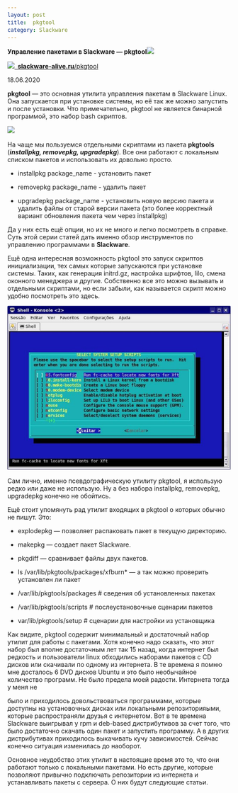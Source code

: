 ```yaml
---
layout: post
title:  pkgtool
category: Slackware
---
```


**Управление пакетами в Slackware — pkgtool![](/image/pkgtool/Aspose.Words.753694e3-af30-4e11-b4d8-c8a51210790d.001.png)**

![](/image/pkgtool/Aspose.Words.753694e3-af30-4e11-b4d8-c8a51210790d.002.png)[` `**slackware-alive.ru**/pkgtool](https://slackware-alive.ru/pkgtool/)

18.06.2020

**pkgtool** — это основная утилита управления пакетам в Slackware Linux. Она запускается при установке системы, но её так же можно запустить и после установки. Что примечательно, pkgtool не является бинарной программой, это набор bash скриптов.

![](/image/pkgtool/Aspose.Words.753694e3-af30-4e11-b4d8-c8a51210790d.003.png)

На чаще мы пользуемся отдельными скриптами из пакета **pkgtools** (***installpkg, removepkg, upgradepkg***). Все они работают с локальным списком пакетов и использовать их довольно просто.

- installpkg package\_name - установить пакет 

- removepkg package\_name - удалить пакет 

- upgradepkg package\_name - установить новую версию пакета и удалить файлы от старой версии пакета (это более корректный вариант обновления пакета чем через installpkg)

Да у них есть ещё опции, но их не много и легко посмотреть в справке. Суть этой серии статей дать именно обзор инструментов по управлению программами в **Slackware**.

Ещё одна интересная возможность pkgtool это запуск скриптов инициализации, тех самых которые запускаются при установке системы. Таких, как генерация initrd.gz, настройка шрифтов, lilo, смена оконного менеджера и другие. Собственно все это можно вызывать и отдельными скриптами, но если забыли, как называется скрипт можно удобно посмотреть это здесь.

![](/image/pkgtool/Aspose.Words.753694e3-af30-4e11-b4d8-c8a51210790d.004.jpeg)

Сам лично, именно псевдографическую утилиту pkgtool, я использую редко или даже не использую. Ну а без набора installpkg, removepkg, upgradepkg конечно не обойтись.

Ещё стоит упомянуть рад утилит входящих в pkgtool о которых обычно не пишут. Это:

- explodepkg — позволяет распаковать пакет в текущую директорию.
- makepkg — создает пакет Slackware.
- pkgdiff — сравнивает файлы двух пакетов.
- ls /var/lib/pkgtools/packages/xfburn\* — а так можно проверить установлен ли пакет

- /var/lib/pkgtools/packages  # сведения об установленных пакетах 

- /var/lib/pkgtools/scripts   # послеустановочные сценарии пакетов 

- var/lib/pkgtools/setup     # сценарии для настройки из установщика

Как видите, pkgtool содержит минимальный и достаточный набор утилит для работы с пакетами. Хотя конечно надо сказать, что этот набор был вполне достаточным лет так 15 назад, когда интернет был редкость и пользователи linux обходились наборами пакетов с CD дисков или скачивали по одному из интернета. В те времена я помню мне досталось 6 DVD дисков Ubuntu и это было необычайное количество программ. Не было предела моей радости. Интернета тогда у меня не

было и приходилось довольствоваться программами, которые доступны на установочных дисках или локальными репозиторияыми, которые распространяли друзья с интернетом. Вот в те времена Slackware выигрывал у rpm и deb-based дистрибутивов за счет того, что было достаточно скачать один пакет и запустить программу. А в других дистрибутивах приходилось выкачивать кучу зависимостей. Сейчас конечно ситуация изменилась до наоборот.

Основное неудобство этих утилит в настоящие время это то, что они работают только с локальными пакетами. Но есть другие, которые позволяют привычно подключать репозитории из интернета и устанавливать пакеты с сервера. О них будут следующие статьи.

